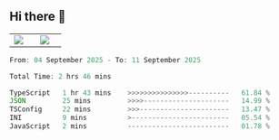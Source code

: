 ## Hi there 👋

<p align="center">
  <table align="center">
  <tr border="none">
  <td width="35%" align="center">
    <img  align="center"  src="http://github-profile-summary-cards.vercel.app/api/cards/stats?username=ricepunk&theme=github_dark" />
  </td>
    
  <td width="65%" align="center">
    <img  align="center"  src="http://github-profile-summary-cards.vercel.app/api/cards/profile-details?username=ricepunk&theme=github_dark" />
  </td>
  </tr>
  </table>
</p>

<!--START_SECTION:waka-->

```typescript
From: 04 September 2025 - To: 11 September 2025

Total Time: 2 hrs 46 mins

TypeScript   1 hr 43 mins    >>>>>>>>>>>>>>>----------   61.84 %
JSON         25 mins         >>>>---------------------   14.99 %
TSConfig     22 mins         >>>----------------------   13.47 %
INI          9 mins          >------------------------   05.54 %
JavaScript   2 mins          -------------------------   01.78 %
```

<!--END_SECTION:waka-->
